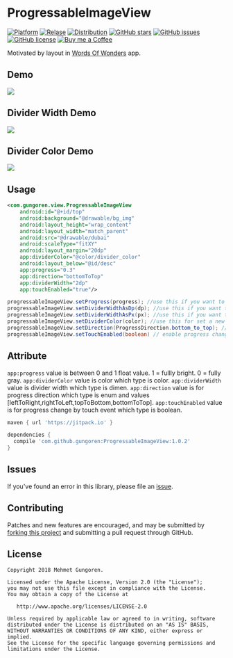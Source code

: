 # ProgressableImageView

[![Platform](https://img.shields.io/badge/platform-android-green.svg)](https://github.com/gungoren/ProgressableImageView/)
[![Relase](https://img.shields.io/github/release/gungoren/ProgressableImageView.svg)](https://github.com/gungoren/ProgressableImageView/releases)
[![Distribution](https://jitpack.io/v/gungoren/ProgressableImageView.svg)](https://jitpack.io/#gungoren/ProgressableImageView)
[![GitHub stars](https://img.shields.io/github/stars/gungoren/ProgressableImageView.svg)](https://github.com/gungoren/ProgressableImageView/stargazers) 
[![GitHub issues](https://img.shields.io/github/issues/gungoren/ProgressableImageView.svg)](https://github.com/gungoren/ProgressableImageView/issues)
[![GitHub license](https://img.shields.io/github/license/gungoren/ProgressableImageView.svg)](https://github.com/gungoren/ProgressableImageView)
[![Buy me a Coffee](https://img.shields.io/badge/buy%20me%20a%20coffee-donate-green.svg)](https://ko-fi.com/D1D7MQC5) 

Motivated by layout in [Words Of Wonders](https://play.google.com/store/apps/details?id=com.fugo.wow) app.

## Demo
<img src="https://github.com/gungoren/ProgressableImageView/blob/master/art/progress.gif"/>

## Divider Width Demo
<img src="https://github.com/gungoren/ProgressableImageView/blob/master/art/divider_width.gif"/>

## Divider Color Demo
<img src="https://github.com/gungoren/ProgressableImageView/blob/master/art/divider_color.gif"/>

## Usage
```xml
<com.gungoren.view.ProgressableImageView
    android:id="@+id/top"
    android:background="@drawable/bg_img"
    android:layout_height="wrap_content"
    android:layout_width="match_parent"
    android:src="@drawable/dubai"
    android:scaleType="fitXY"
    android:layout_margin="20dp"
    app:dividerColor="@color/divider_color"
    android:layout_below="@id/desc"
    app:progress="0.3"
    app:direction="bottomToTop"
    app:dividerWidth="2dp"
    app:touchEnabled="true"/>
```

```java
progressableImageView.setProgress(progress); //use this if you want to progress
progressableImageView.setDividerWidthAsDp(dp); //use this if you want to change divider width. When it set to zero it will be invisible
progressableImageView.setDividerWidthAsPx(px); //use this if you want to change divider width. When it set to zero it will be invisible
progressableImageView.setDividerColor(color); //use this for set a new color divider color.
progressableImageView.setDirection(ProgressDirection.bottom_to_top); // use this if you wnat to change direction of progress available values [left_to_right, left_to_right, right_to_left, top_to_bottom, bottom_to_top]
progressableImageView.setTouchEnabled(boolean) // enable progress change with touch event
```

## Attribute
```app:progress``` value is between 0 and 1 float value. 1 = fullly bright. 0 = fully gray.
```app:dividerColor``` value is color which type is color.
```app:dividerWidth``` value is divider width which type is dimen.
```app:direction``` value is for progress direction which type is enum and values [leftToRight,rightToLeft,topToBottom,bottomToTop].
```app:touchEnabled``` value is for progress change by touch event which type is boolean.

```gradle
maven { url 'https://jitpack.io' }
```

```gradle
dependencies {
  compile 'com.github.gungoren:ProgressableImageView:1.0.2'
}
```

## Issues

If you've found an error in this library, please file an [issue][1].

## Contributing

Patches and new features are encouraged, and may be submitted by [forking this project][2] and submitting a pull request through GitHub. 

[1]: https://github.com/gungoren/ProgressableImageView/issues
[2]: https://github.com/gungoren/ProgressableImageView/fork

License
--------


    Copyright 2018 Mehmet Gungoren.

    Licensed under the Apache License, Version 2.0 (the "License");
    you may not use this file except in compliance with the License.
    You may obtain a copy of the License at

       http://www.apache.org/licenses/LICENSE-2.0

    Unless required by applicable law or agreed to in writing, software
    distributed under the License is distributed on an "AS IS" BASIS,
    WITHOUT WARRANTIES OR CONDITIONS OF ANY KIND, either express or implied.
    See the License for the specific language governing permissions and
    limitations under the License.
